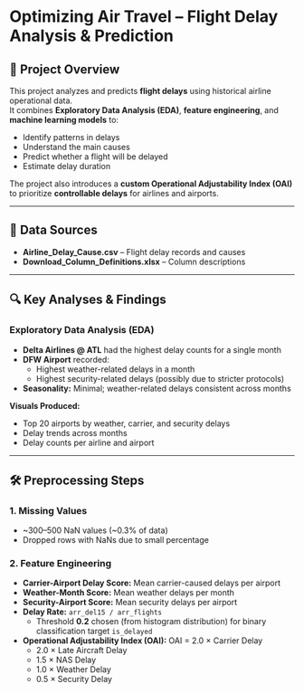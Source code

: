 # Optimizing Air Travel – Flight Delay Analysis & Prediction

## 📌 Project Overview
This project analyzes and predicts **flight delays** using historical airline operational data.  
It combines **Exploratory Data Analysis (EDA)**, **feature engineering**, and **machine learning models** to:
- Identify patterns in delays
- Understand the main causes
- Predict whether a flight will be delayed
- Estimate delay duration

The project also introduces a **custom Operational Adjustability Index (OAI)** to prioritize **controllable delays** for airlines and airports.

---

## 📂 Data Sources
- **Airline_Delay_Cause.csv** – Flight delay records and causes
- **Download_Column_Definitions.xlsx** – Column descriptions

---

## 🔍 Key Analyses & Findings

### Exploratory Data Analysis (EDA)
- **Delta Airlines @ ATL** had the highest delay counts for a single month
- **DFW Airport** recorded:
  - Highest weather-related delays in a month
  - Highest security-related delays (possibly due to stricter protocols)
- **Seasonality:** Minimal; weather-related delays consistent across months

**Visuals Produced:**
- Top 20 airports by weather, carrier, and security delays
- Delay trends across months
- Delay counts per airline and airport

---

## 🛠 Preprocessing Steps

### 1. **Missing Values**
- ~300–500 NaN values (~0.3% of data)  
- Dropped rows with NaNs due to small percentage

### 2. **Feature Engineering**
- **Carrier-Airport Delay Score:** Mean carrier-caused delays per airport
- **Weather-Month Score:** Mean weather delays per month
- **Security-Airport Score:** Mean security delays per airport
- **Delay Rate:** `arr_del15 / arr_flights`  
  - Threshold **0.2** chosen (from histogram distribution) for binary classification target `is_delayed`
- **Operational Adjustability Index (OAI):**
    OAI = 2.0 × Carrier Delay
    + 2.0 × Late Aircraft Delay
    + 1.5 × NAS Delay
    + 1.0 × Weather Delay
    + 0.5 × Security Delay


